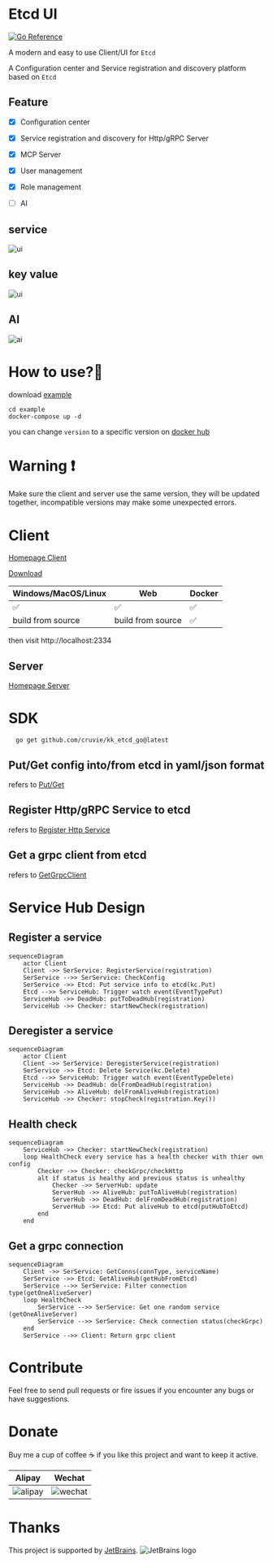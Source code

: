 # Etcd UI

[![Go Reference](https://pkg.go.dev/badge/github.com/cruvie/kk_etcd_go.svg)](https://pkg.go.dev/github.com/cruvie/kk_etcd_go)

A modern and easy to use Client/UI for `Etcd`

A Configuration center and Service registration and discovery platform based on `Etcd`

## Feature

- [x] Configuration center

- [x] Service registration and discovery for Http/gRPC Server

- [x] MCP Server

- [x] User management

- [x] Role management

- [ ] AI

## service

![ui](https://github.com/cruvie/kk_etcd_ui/blob/master/lib/assets/images/ui.png?raw=true)

## key value

![ui](https://github.com/cruvie/kk_etcd_ui/blob/master/lib/assets/images/ui2.png?raw=true)

## AI

![ai](https://github.com/cruvie/kk_etcd_ui/blob/master/lib/assets/images/ai.png?raw=true)

# How to use?🤔

download [example](https://github.com/cruvie/kk_etcd_go/tree/master/example)

```shell
cd example
docker-compose up -d
```

you can change `version` to a specific version
on [docker hub](https://hub.docker.com/r/cruvie/kk_etcd_ui/tags)

# Warning ❗

Make sure the client and server use the same version, they will be updated together,
incompatible versions may make some unexpected errors.

# Client

[Homepage Client](https://github.com/cruvie/kk_etcd_ui)

[Download](https://github.com/cruvie/kk_etcd_ui/releases)

| Windows/MacOS/Linux | Web               | Docker |
|---------------------|-------------------|--------| 
| ✅                   | ✅                 | ✅      |
| build from source   | build from source | ✅      |

then visit http://localhost:2334

## Server

[Homepage Server](https://github.com/cruvie/kk_etcd_go)

# SDK

```shell
  go get github.com/cruvie/kk_etcd_go@latest
```

## Put/Get config into/from etcd in yaml/json format

refers
to [Put/Get](https://github.com/cruvie/kk_etcd_go/blob/566e340dee0ca3b38bff574fe223887035fe67d6/kk_etcd/kv_test.go)

## Register Http/gRPC Service to etcd

refers
to [Register Http Service](https://github.com/cruvie/kk_etcd_go/blob/566e340dee0ca3b38bff574fe223887035fe67d6/kk_etcd/service_test.go)

## Get a grpc client from etcd

refers
to [GetGrpcClient](https://github.com/cruvie/kk_etcd_go/blob/566e340dee0ca3b38bff574fe223887035fe67d6/kk_etcd/service_grpc.go)

# Service Hub Design

## Register a service

```mermaid
sequenceDiagram
    actor Client
    Client ->> SerService: RegisterService(registration)
    SerService -->> SerService: CheckConfig
    SerService ->> Etcd: Put service info to etcd(kc.Put)
    Etcd -->> ServiceHub: Trigger watch event(EventTypePut)
    ServiceHub ->> DeadHub: putToDeadHub(registration)
    ServiceHub ->> Checker: startNewCheck(registration)
```

## Deregister a service

```mermaid
sequenceDiagram
    actor Client
    Client ->> SerService: DeregisterService(registration)
    SerService ->> Etcd: Delete Service(kc.Delete)
    Etcd -->> ServiceHub: Trigger watch event(EventTypeDelete)
    ServiceHub ->> DeadHub: delFromDeadHub(registration)
    ServiceHub ->> AliveHub: delFromAliveHub(registration)
    ServiceHub ->> Checker: stopCheck(registration.Key())
```

## Health check

```mermaid
sequenceDiagram
    ServiceHub ->> Checker: startNewCheck(registration)
    loop HealthCheck every service has a health checker with thier own config
        Checker ->> Checker: checkGrpc/checkHttp
        alt if status is healthy and previous status is unhealthy
            Checker ->> ServerHub: update
            ServerHub ->> AliveHub: putToAliveHub(registration)
            ServerHub ->> DeadHub: delFromDeadHub(registration)
            ServerHub ->> Etcd: Put aliveHub to etcd(putHubToEtcd)
        end
    end
```

## Get a grpc connection

```mermaid
sequenceDiagram
    Client ->> SerService: GetConns(connType, serviceName)
    SerService ->> Etcd: GetAliveHub(getHubFromEtcd)
    SerService -->> SerService: Filter connection type(getOneAliveServer)
    loop HealthCheck
        SerService -->> SerService: Get one random service (getOneAliveServer)
        SerService -->> SerService: Check connection status(checkGrpc)
    end
    SerService -->> Client: Return grpc client
```

# Contribute

Feel free to send pull requests or fire issues
if you encounter any bugs or have suggestions.

# Donate

Buy me a cup of coffee ☕️ if you like this project and want to keep it active.

| Alipay                                                                                         | Wechat                                                                                         |
|------------------------------------------------------------------------------------------------|------------------------------------------------------------------------------------------------|
| ![alipay](https://github.com/cruvie/kk_etcd_ui/blob/master/lib/assets/pay/alipay.png?raw=true) | ![wechat](https://github.com/cruvie/kk_etcd_ui/blob/master/lib/assets/pay/wechat.png?raw=true) | 

# Thanks

This project is supported by [JetBrains](https://jb.gg/OpenSourceSupport).
![JetBrains logo](https://resources.jetbrains.com/storage/products/company/brand/logos/jetbrains.png)
